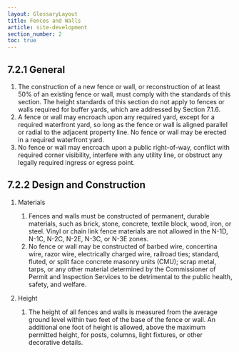 ```yaml
---
layout: GlossaryLayout
title: Fences and Walls
article: site-development
section_number: 2
toc: true
---
```


## 7.2.1 General

1. The construction of a new fence or wall, or reconstruction of at least 50% of an existing fence or wall, must comply with the standards of this section. The height standards of this section do not apply to fences or walls required for buffer yards, which are addressed by Section 7.1.6.
2. A fence or wall may encroach upon any required yard, except for a required waterfront yard, so long as the fence or wall is aligned parallel or radial to the adjacent property line. No fence or wall may be erected in a required waterfront yard.
3. No fence or wall may encroach upon a public right-of-way, conflict with required corner visibility, interfere with any utility line, or obstruct any legally required ingress or egress point.

## 7.2.2 Design and Construction

1. Materials

   1. Fences and walls must be constructed of permanent, durable materials, such as brick, stone, concrete, textile block, wood, iron, or steel. Vinyl or chain link fence materials are not allowed in the N-1D, N-1C, N-2C, N-2E, N-3C, or N-3E zones.
   2. No fence or wall may be constructed of barbed wire, concertina wire, razor wire, electrically charged wire, railroad ties; standard, fluted, or split face concrete masonry units (CMU); scrap metal, tarps, or any other material determined by the Commissioner of Permit and Inspection Services to be detrimental to the public health, safety, and welfare.

2. Height
   1. The height of all fences and walls is measured from the average ground level within two feet of the base of the fence or wall. An additional one foot of height is allowed, above the maximum permitted height, for posts, columns, light fixtures, or other decorative details.
